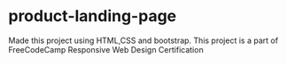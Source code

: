 # product-landing-page
Made this project using HTML,CSS and bootstrap. This project is a part of FreeCodeCamp Responsive Web Design Certification 
